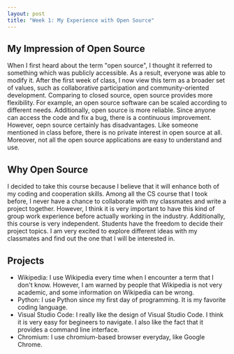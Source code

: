```yaml
---
layout: post
title: "Week 1: My Experience with Open Source"
---
```


## My Impression of Open Source

<p>When I first heard about the term "open source", I thought it referred to something which was publicly accessible. As a result, everyone was able to modify it. After the first week of class, I now view this term as a broader set of values, such as collaborative participation and community-oriented development. Comparing to closed source, open source provides more flexibility. For example, an open source software can be scaled according to different needs. Additionally, open source is more reliable. Since anyone can access the code and fix a bug, there is a continuous improvement. However, oepn source certainly has disadvantages. Like someone mentioned in class before, there is no private interest in open source at all. Moreover, not all the open source applications are easy to understand and use. 
</p>

<!--more-->

## Why Open Source

<p> I decided to take this course because I believe that it will enhance both of my coding and cooperation skills. Among all the CS course that I took before, I never have a chance to collaborate with my classmates and write a project together. However, I think it is very important to have this kind of group work experience before actually working in the industry. Additionally, this course is very independent. Students have the freedom to decide their project topics. I am very excited to explore different ideas with my classmates and find out the one that I will be interested in.
</p>

## Projects
* Wikipedia: I use Wikipedia every time when I encounter a term that I don't know. However, I am warned by people that Wikipedia is not very academic, and some information on Wikipedia can be wrong.
* Python: I use Python since my first day of programming. It is my favorite coding language. 
* Visual Studio Code: I really like the design of Visual Studio Code. I think it is very easy for begineers to navigate. I also like the fact that it provides a command line interface. 
* Chromium: I use chromium-based browser everyday, like Google Chrome.